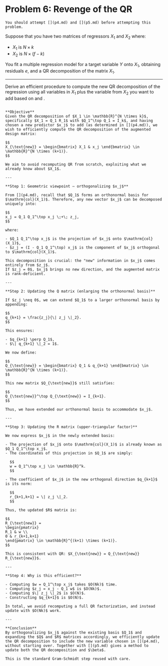 # Problem 6: Revenge of the QR

```{note}
You should attempt [](p4.md) and [](p5.md) before attempting this problem. 
```

Suppose that you have two matrices of regressors $X_1$ and $X_2$ where:

- $X_1$ is $N \times k$
- $X_2$ is $N \times (f - k)$

You fit a multiple regression model for a target variable $Y$ onto $X_1$, obtaining residuals $e$, and a QR decomposition of the matrix $X_1$.

---

Derive an efficient procedure to compute the new QR decomposition of the regression using all variables in $X_1$ plus the variable from $X_2$ you want to add based on [](p4.md) and [](p5.md).

````{dropdown} Click to show solution

**Objective**  
Given the QR decomposition of $X_1 \in \mathbb{R}^{N \times k}$, specifically $X_1 = Q_1 R_1$ with $Q_1^\top Q_1 = I_k$, and having chosen a new predictor $x_j$ to add (as determined in [](p4.md)), we wish to efficiently compute the QR decomposition of the augmented design matrix:

$$
X_{\text{new}} = \begin{bmatrix} X_1 & x_j \end{bmatrix} \in \mathbb{R}^{N \times (k+1)}.
$$

We aim to avoid recomputing QR from scratch, exploiting what we already know about $X_1$.

---

**Step 1: Geometric viewpoint — orthogonalizing $x_j$**

From [](p4.md), recall that $Q_1$ forms an orthonormal basis for $\mathrm{col}(X_1)$. Therefore, any new vector $x_j$ can be decomposed uniquely into:

$$
x_j = Q_1 Q_1^\top x_j \;+\; z_j,
$$

where:

- $Q_1 Q_1^\top x_j$ is the projection of $x_j$ onto $\mathrm{col}(X_1)$,
- $z_j = (I - Q_1 Q_1^\top) x_j$ is the component of $x_j$ orthogonal to $\mathrm{col}(X_1)$.

This decomposition is crucial: the "new" information in $x_j$ comes entirely from $z_j$.  
If $z_j = 0$, $x_j$ brings no new direction, and the augmented matrix is rank-deficient.

---

**Step 2: Updating the Q matrix (enlarging the orthonormal basis)**

If $z_j \neq 0$, we can extend $Q_1$ to a larger orthonormal basis by appending:

$$
q_{k+1} = \frac{z_j}{\| z_j \|_2}.
$$

This ensures:

- $q_{k+1} \perp Q_1$,
- $\| q_{k+1} \|_2 = 1$.

We now define:

$$
Q_{\text{new}} = \begin{bmatrix} Q_1 & q_{k+1} \end{bmatrix} \in \mathbb{R}^{N \times (k+1)}.
$$

This new matrix $Q_{\text{new}}$ still satisfies:

$$
Q_{\text{new}}^\top Q_{\text{new}} = I_{k+1}.
$$

Thus, we have extended our orthonormal basis to accommodate $x_j$.

---

**Step 3: Updating the R matrix (upper-triangular factor)**

We now express $x_j$ in the newly extended basis:

- The projection of $x_j$ onto $\mathrm{col}(X_1)$ is already known as $Q_1 Q_1^\top x_j$.
- The coordinates of this projection in $Q_1$ are simply:

  $$
  w = Q_1^\top x_j \in \mathbb{R}^k.
  $$

- The coefficient of $x_j$ in the new orthogonal direction $q_{k+1}$ is its norm:

  $$
  r_{k+1,k+1} = \| z_j \|_2.
  $$

Thus, the updated $R$ matrix is:

$$
R_{\text{new}} =
\begin{pmatrix}
R_1 & w \\
0 & r_{k+1,k+1}
\end{pmatrix} \in \mathbb{R}^{(k+1) \times (k+1)}.
$$

This is consistent with QR: $X_{\text{new}} = Q_{\text{new}} R_{\text{new}}$.

---

**Step 4: Why is this efficient?**

- Computing $w = Q_1^\top x_j$ takes $O(Nk)$ time.
- Computing $z_j = x_j - Q_1 w$ is $O(Nk)$.
- Computing $\| z_j \|_2$ is $O(N)$.
- Constructing $q_{k+1}$ is $O(N)$.

In total, we avoid recomputing a full QR factorization, and instead update with $O(Nk)$ work.

---

**Conclusion**  
By orthogonalizing $x_j$ against the existing basis $Q_1$ and expanding the $Q$ and $R$ matrices accordingly, we efficiently update the QR decomposition to include the new variable chosen in [](p4.md), without starting over. Together with [](p5.md) gives a method to update both the QR decomposition and $\beta$. 

This is the standard Gram-Schmidt step reused with care.

````
